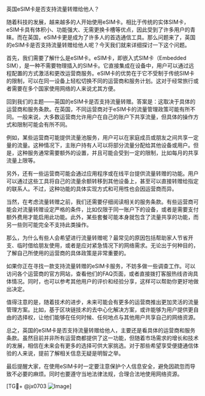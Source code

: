 英国eSIM卡是否支持流量转赠给他人？

随着科技的发展，越来越多的人开始使用eSIM卡。相比于传统的实体SIM卡，eSIM卡具有体积小、功能强大、无需更换卡槽等优点，因此受到了许多用户的青睐。而在英国，eSIM卡更是成为了许多人的首选通信工具。那么问题来了，英国的eSIM卡是否支持流量转赠给他人呢？今天我们就来详细探讨一下这个问题。

首先，我们需要了解什么是eSIM卡。eSIM卡，即嵌入式SIM卡（Embedded SIM），是一种不需要物理插入的SIM卡。它直接集成在设备中，用户可以通过远程配置的方式激活和更改运营商服务。eSIM卡的优势在于它不受制于传统SIM卡的限制，可以在同一设备上轻松切换不同的运营商和服务计划。这对于经常旅行或者需要在多个国家使用网络的人来说尤其方便。

回到我们的主题——英国的eSIM卡是否支持流量转赠。答案是：这取决于具体的运营商和服务条款。在英国，不同运营商对于eSIM卡的流量管理政策可能有所不同。一般来说，大多数运营商允许用户在自己的账户下共享流量，但具体的操作方式和限制可能会有所不同。

例如，某些运营商可能提供流量池服务，用户可以在家庭成员或朋友之间共享一定量的流量。这种情况下，主账户持有人可以将部分流量分配给其他设备或用户。但是，这种服务通常需要额外的设置，并且可能会受到一定的限制，比如每月的共享流量上限等。

另外，还有一些运营商可能会通过应用程序或在线平台提供流量转赠的功能。用户可以通过这些工具将自己的流量余额转移到其他设备上，甚至可以直接转赠给指定的联系人。不过，这种功能的具体实现方式和可用性也会因运营商而异。

当然，在考虑流量转赠之前，我们还需要仔细阅读相关的服务条款。有些运营商可能会对流量转赠设定严格的条件，比如仅限于同一账户下的设备，或者是需要支付额外费用才能启用此功能。此外，某些套餐可能本身就包含了流量共享的功能，而另一些则可能完全不支持此类操作。

那么，为什么有些人会希望进行流量转赠呢？最常见的原因包括帮助家人节省开支、临时借给朋友使用，或者是应对紧急情况下的网络需求。无论出于何种目的，了解自己所使用的运营商的具体政策是非常重要的。

如果你正在寻找一款支持流量转赠的eSIM卡服务，不妨多做一些调查工作。可以访问各个运营商的官方网站，查看他们的FAQ页面，或者直接拨打客服热线咨询具体情况。同时，也可以参考其他用户的评价和经验分享，这样可以帮助你更好地做出决定。

值得注意的是，随着技术的进步，未来可能会有更多的运营商推出更加灵活的流量管理方案。比如，基于区块链技术的去中心化解决方案，或许能够为用户提供更自由的选择权，让他们能够在任何时候、任何地点与其他用户共享自己的网络资源。

总之，英国的eSIM卡是否支持流量转赠给他人，主要还是看具体的运营商和服务条款。虽然目前并非所有运营商都提供了这一功能，但随着市场需求的增长和技术的发展，相信在未来会有更多的选择可供大家挑选。对于那些希望享受便捷通信体验的人来说，提前了解相关信息无疑是明智之举。

最后提醒大家，在使用eSIM卡时一定要注意保护个人信息安全，避免因疏忽而导致不必要的麻烦。同时也要遵守当地法律法规，合理合法地使用网络资源。

[TG💪+ @jx0703 ![Image](https://github.com/user-attachments/assets/dbca1d08-cadb-493c-b0ec-ad6f7a83f270)]